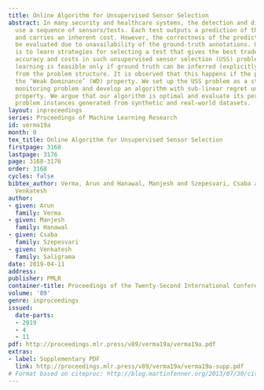 ```yaml
---
title: Online Algorithm for Unsupervised Sensor Selection
abstract: In many security and healthcare systems, the detection and diagnosis systems
  use a sequence of sensors/tests. Each test outputs a prediction of the latent state
  and carries an inherent cost. However, the correctness of the predictions cannot
  be evaluated due to unavailability of the ground-truth annotations. Our objective
  is to learn strategies for selecting a test that gives the best trade-off between
  accuracy and costs in such unsupervised sensor selection (USS) problems. Clearly,
  learning is feasible only if ground truth can be inferred (explicitly or implicitly)
  from the problem structure. It is observed that this happens if the problem satisfies
  the ’Weak Dominance’ (WD) property. We set up the USS problem as a stochastic partial
  monitoring problem and develop an algorithm with sub-linear regret under the WD
  property. We argue that our algorithm is optimal and evaluate its performance on
  problem instances generated from synthetic and real-world datasets.
layout: inproceedings
series: Proceedings of Machine Learning Research
id: verma19a
month: 0
tex_title: Online Algorithm for Unsupervised Sensor Selection
firstpage: 3168
lastpage: 3176
page: 3168-3176
order: 3168
cycles: false
bibtex_author: Verma, Arun and Hanawal, Manjesh and Szepesvari, Csaba and Saligrama,
  Venkatesh
author:
- given: Arun
  family: Verma
- given: Manjesh
  family: Hanawal
- given: Csaba
  family: Szepesvari
- given: Venkatesh
  family: Saligrama
date: 2019-04-11
address: 
publisher: PMLR
container-title: Proceedings of the Twenty-Second International Conference on Artificial Intelligence and Statistics
volume: '89'
genre: inproceedings
issued:
  date-parts:
  - 2019
  - 4
  - 11
pdf: http://proceedings.mlr.press/v89/verma19a/verma19a.pdf
extras:
- label: Supplementary PDF
  link: http://proceedings.mlr.press/v89/verma19a/verma19a-supp.pdf
# Format based on citeproc: http://blog.martinfenner.org/2013/07/30/citeproc-yaml-for-bibliographies/
---
```

